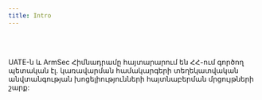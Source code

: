 ```yaml
---
title: Intro
---
```

<br />
<br />
<p>
UATE-ն և ArmSec Հիմնադրամը հայտարարում են ՀՀ-ում գործող պետական էլ. կառավարման համակարգերի տեղեկատվական անվտանգության խոցելիությունների հայտնաբերման մրցույթների շարք:
</p>